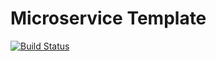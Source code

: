 # Microservice Template

[![Build Status](https://travis-ci.org/kasonchan/template.svg?branch=master)](https://travis-ci.org/kasonchan/template)
